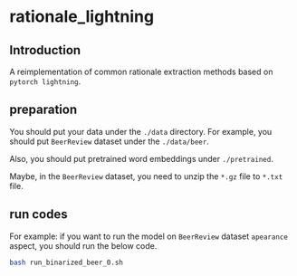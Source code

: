 # rationale_lightning

## Introduction
A reimplementation of common rationale extraction methods based on `pytorch lightning`.
<!-- 基于pytorch lightning，复现常见rationale extraction的方法。 -->

## preparation
You should put your data under the `./data` directory. For example, you should put `BeerReview` dataset under the `./data/beer`.

Also, you should put pretrained word embeddings under `./pretrained`.

Maybe, in the `BeerReview` dataset, you need to unzip the `*.gz` file to `*.txt` file.

## run codes
For example: if you want to run the model on `BeerReview` dataset `apearance` aspect, you should run the below code.
```bash
bash run_binarized_beer_0.sh
```